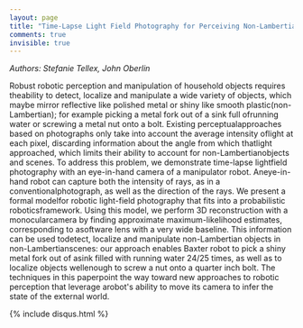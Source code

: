```yaml
---
layout: page
title: "Time-Lapse Light Field Photography for Perceiving Non-Lambertian Scenes"
comments: true
invisible: true
---
```


<p class="text-left"><i>Authors: Stefanie Tellex, John Oberlin</i></p>

Robust robotic perception and manipulation of household objects requires theability to detect, localize and manipulate a wide variety of objects, which maybe mirror reflective like polished metal or shiny like smooth plastic(non-Lambertian); for example picking a metal fork out of a sink full ofrunning water or screwing a metal nut onto a bolt.  Existing perceptualapproaches based on photographs only take into account the average intensity oflight at each pixel, discarding information about the angle from which thatlight approached, which limits their ability to account for non-Lambertianobjects and scenes.  To address this problem, we demonstrate time-lapse lightfield photography with an eye-in-hand camera of a manipulator robot.  Aneye-in-hand robot can capture both the intensity of rays, as in a conventionalphotograph, as well as the direction of the rays.  We present a formal modelfor robotic light-field photography that fits into a probabilistic roboticsframework.  Using this model, we perform 3D reconstruction with a monocularcamera by finding approximate maximum-likelihood estimates, corresponding to asoftware lens with a very wide baseline.  This information can be used todetect, localize and manipulate non-Lambertian objects in non-Lambertianscenes: our approach enables Baxter robot to pick a shiny metal fork out of asink filled with running water 24/25 times, as well as to localize objects wellenough to screw a nut onto a quarter inch bolt.  The techniques in this paperpoint the way toward new approaches to robotic perception that leverage arobot's ability to move its camera to infer the state of the external world.

{% include disqus.html %}